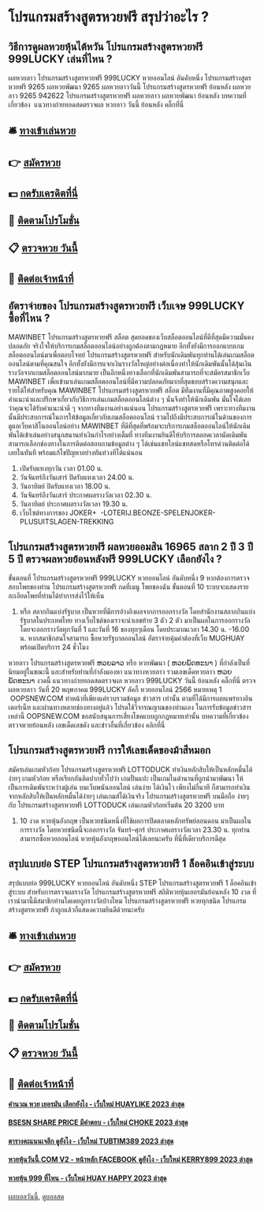 # โปรแกรมสร้างสูตรหวยฟรี สรุปว่าอะไร ?
## วิธีการดูผลหวยหุ้นไต้หวัน โปรแกรมสร้างสูตรหวยฟรี 999LUCKY เล่นที่ไหน ?
ผลหวยลาว โปรแกรมสร้างสูตรหวยฟรี 999LUCKY หวยออนไลน์ อันดับหนึ่ง โปรแกรมสร้างสูตรหวยฟรี 9265 ผลหวยพัฒนา 9265 ผลหวยลาววันนี้ โปรแกรมสร้างสูตรหวยฟรี ย้อนหลัง
ผลหวยลาว 9265 942622
 โปรแกรมสร้างสูตรหวยฟรี ผลหวยลาว ผลหวยพัฒนา ย้อนหลัง 
บทความที่เกี่ยวข้อง
 แนวทางถ่ายทอดสดตรวจผล หวยลาว วันนี้ ย้อนหลัง คลิ๊กที่นี่  

## 🛎 [ทางเข้าเล่นหวย](https://bit.ly/3BG5bNw)
## 👉 [สมัครหวย](https://bit.ly/3BG5bNw)
## 💵 [กดรับเครดิตที่นี่](https://bit.ly/3C3mvgS)
## 👑 [ติดตามโปรโมชั่น](https://bit.ly/3C3mvgS)
## 📋 [ตรวจหวย วันนี้](https://bit.ly/3C3mvgS)
## 📱 [ติดต่อเจ้าหน้าที่](https://bit.ly/3C3mvgS)

## อัตราจ่ายของ โปรแกรมสร้างสูตรหวยฟรี เว็บเจษ 999LUCKY ซื้อที่ไหน ?
MAWINBET โปรแกรมสร้างสูตรหวยฟรี สล็อต สุดยอดของเว็บสล็อตออนไลน์ที่ดีที่สุดมีความมั่นคง ปลอดภัย จริงใจให้บริการเกมสล็อตออนไลน์อย่างถูกต้องตามกฎหมาย อีกทั้งยังมีการออกแบบเกมสล็อตออนไลน์มาเพื่อตอบโจทย์ โปรแกรมสร้างสูตรหวยฟรี สำหรับนักเดิมพันทุกท่านได้เล่นเกมสล็อตออนไลน์ตามที่คุณสนใจ อีกทั้งยังมีการแจกเงินรางวัลใหญ่อย่างต่อเนื่องทำให้นักเดิมพันนั้นได้ลุ้นเงินรางวัลจากเกมสล็อตออนไลน์มากมาย เป็นอีกหนึ่งทางเลือกที่นักเดิมพันสามารถที่จะสมัครสมาชิกเว็บ MAWINBET เพื่อเข้ามาเล่นเกมสล็อตออนไลน์ที่มีความปลอดภัยมากที่สุดขอบสร้างความสนุกและรายได้ให้สำหรับคุณ
MAWINBET โปรแกรมสร้างสูตรหวยฟรี สล็อต มีทีมงานที่มีคุณภาพสูงคอยให้คำแนะนำและปรึกษาเกี่ยวกับวิธีการเล่นเกมสล็อตออนไลน์ต่าง ๆ นั่นจึงทำให้นักเดิมพัน มั่นใจได้เลยว่าคุณจะได้รับคำแนะนำดี ๆ จากทางทีมงานอย่างแน่นอน โปรแกรมสร้างสูตรหวยฟรี เพราะทางทีมงานนั้นมีประสบการณ์ในการให้ข้อมูลเกี่ยวกับเกมสล็อตออนไลน์ รวมไปถึงมีประสบการณ์ในด้านของการดูแลเว็บคาสิโนออนไลน์อย่าง MAWINBET ที่ดีที่สุดที่พร้อมจะบริการเกมสล็อตออนไลน์ให้นักเดิมพันได้เข้าเล่นอย่างสนุกสนานทำเงินกำไรอย่างเต็มที่ ทางทีมงานยินดีให้บริการตลอดเวลานัดเดิมพันสามารถเลือกช่องทางในการติดต่อสอบถามข้อมูลต่าง ๆ ได้เช่นแชทไลน์แชทสดหรือโทรด่วนติดต่อได้เลยในทันที พร้อมแก้ไขปัญหาอย่างทันท่วงทีได้แน่นอน
1. เปิดรับแทงทุกวัน เวลา 01.00 น.
2. วันจันทร์ถึงวันเสาร์ ปิดรับแทงเวลา 24.00 น.
3. วันอาทิตย์ ปิดรับแทงเวลา 18.00 น.
4. วันจันทร์ถึงวันเสาร์ ประกาศผลรางวัลเวลา 02.30 น.
5. วันอาทิตย์ ประกาศผลรางวัลเวลา 19.30 น.
6. เว็บไซต์ทางการของ JOKER+  -LOTERIJ.BEONZE-SPELENJOKER-PLUSUITSLAGEN-TREKKING

## โปรแกรมสร้างสูตรหวยฟรี ผลหวยออมสิน 16965 สลาก 2 ปี 3 ปี 5 ปี ตรวจผลหวยย้อนหลังฟรี 999LUCKY เลือกยังไง ?
ขั้นตอนที่ โปรแกรมสร้างสูตรหวยฟรี 999LUCKY หวยออนไลน์ อันดับหนึ่ง 9 หากต้องการตรวจสอบโพยของท่าน โปรแกรมสร้างสูตรหวยฟรี กดที่เมนู โพยของฉัน
ขั้นตอนที่ 10 ระบบจะแสดงรายละเอียดโพยที่ท่านได้ทำการส่งไว้ให้เห็น
1. หรือ สลากกินแบ่งรัฐบาล เป็นหวยที่มีการอ้างอิงผลจากการออกรางวัล โดยสำนักงานสลากกินแบ่งรัฐบาลในประเทศไทย ทางเว็บไซต์ของเราจะนำเลขท้าย 3 ตัว 2 ตัว มาเป็นผลในการออกรางวัล โดยจะออกรางวัลทุกวันที่ 1 และวันที่ 16 ของทุกๆเดือน โดยประมาณเวลา 14.30 น. -16.00 น. หากสมาชิกสนใจสามารถ ซื้อหวยรัฐบาลออนไลน์ อัตราจ่ายคุ้มค่าต้องที่เว็บ MUGHUAY พร้อมเปิดบริการ 24 ชั่วโมง

หวยลาว โปรแกรมสร้างสูตรหวยฟรี ຫວຍລາວ หรือ หวยพัฒนา ( ຫວຍພັດທະນາ ) ที่กำลังเป็นที่นิยมอยู่ในขณะนี้ และสำหรับท่านที่กำลังมองหา แนวทางหวยลาว รวมเลขเด็ดหวยลาว ຫວຍພັດທະນາ งวดนี้
 แนวทางถ่ายทอดสดตรวจผล หวยลาว 999LUCKY วันนี้ ย้อนหลัง คลิ๊กที่นี่ 
ตรวจผลหวยลาว วันที่ 20 พฤษภาคม 999LUCKY ลัคกี้ หวยออนไลน์ 2566
หมายเหตุ 1  OOPSNEW.COM ทำหน้าที่เพียงแค่รวบรวมข้อมูล ข่าวสาร เท่านั้น ตามที่ได้มีการเผยแพร่ทางอินเตอร์เน็ท และผ่านทางหลายช่องทางอยู่แล้ว โปรดใช้วิจารณญาณของท่านเอง ในการรับข้อมูลข่าวสารเหล่านี้ OOPSNEW.COM ขอสนับสนุนการเสี่ยงโชคแบบถูกกฎหมายเท่านั้น
บทความที่เกี่ยวข้อง
ตรวจหวยย้อนหลัง เลขเด็ดเลขดัง และข่าวอื่นที่เกี่ยวข้อง คลิกที่นี่

## โปรแกรมสร้างสูตรหวยฟรี การให้เลขเด็ดของม้าสีหมอก
สมัครเล่นเกมหัวก้อย โปรแกรมสร้างสูตรหวยฟรี LOTTODUCK ทำเงินหลักสิบให้เป็นหลักหมื่นได้ง่ายๆ
เกมหัวก้อย หรือเรียกกันติดปากทั่วไปว่า เกมปั่นแปะ เป็นเกมในตำนานที่ถูกนำมาพัฒนา ให้เป็นการเดิมพันระหว่างผู้เล่น บนเว็บพนันออนไลน์ เล่นง่าย ได้เงินไว เพียงไม่กี่นาที ก็สามารถทำเงินจากหลักสิบให้เป็นหลักหมื่นได้ง่ายๆ เล่นเกมส์ได้เงินจริง โปรแกรมสร้างสูตรหวยฟรี บนมือถือ ง่ายๆ กับ โปรแกรมสร้างสูตรหวยฟรี LOTTODUCK เล่นเกมหัวก้อยเริ่มต้น 20 3200 บาท
1. 10 งวด หวยหุ้นอังกฤษ เป็นหวยชนิดหนึ่งที่ใช้ผลการปิดตลาดหลักทรัพย์ลอนดอน มาเป็นผลในการรางวัล โดยหวยชนิดนี้จะออกรางวัล จันทร์-ศุกร์ ประกาศผลรางวัลเวลา 23.30 น. ทุกท่านสามารถซื้อหวยออนไลน์ หวยหุ้นอังกฤษออนไลน์ได้เลยนะครับ ที่นี่ที่เดียวบริการดีสุด

## สรุปแบบย่อ STEP โปรแกรมสร้างสูตรหวยฟรี 1 ล็อคอินเข้าสู่ระบบ
สรุปแบบย่อ 999LUCKY หวยออนไลน์ อันดับหนึ่ง STEP โปรแกรมสร้างสูตรหวยฟรี 1 ล็อคอินเข้าสู่ระบบ สำหรับการตรวจผลรางวัล โปรแกรมสร้างสูตรหวยฟรี สถิติหวยหุ้นเยอรมันย้อนหลัง 10 งวด ที่เรานำมานี้มีสมาชิกท่านใดเคยถูกรางวัลบ้างไหม โปรแกรมสร้างสูตรหวยฟรี หวยทุกชนิด โปรแกรมสร้างสูตรหวยฟรี ถ้าถูกแล้วก็แสดงความยินดีด้วยนะครับ

## 🛎 [ทางเข้าเล่นหวย](https://bit.ly/3BG5bNw)
## 👉 [สมัครหวย](https://bit.ly/3BG5bNw)
## 💵 [กดรับเครดิตที่นี่](https://bit.ly/3C3mvgS)
## 👑 [ติดตามโปรโมชั่น](https://bit.ly/3C3mvgS)
## 📋 [ตรวจหวย วันนี้](https://bit.ly/3C3mvgS)
## 📱 [ติดต่อเจ้าหน้าที่](https://bit.ly/3C3mvgS)

#### [คำนวณ หวย เยอรมัน เลือกยังไง - เว็บใหม่ HUAYLIKE 2023 ล่าสุด](https://atom.io/themes/คำนวณ%20หวย%20เยอรมัน%20เลือกยังไง%20-%20เว็บใหม่%20huaylike%202023%20ล่าสุด)
#### [BSESN SHARE PRICE มีคำตอบ - เว็บใหม่ CHOKE 2023 ล่าสุด](https://atom.io/themes/bsesn%20share%20price%20มีคำตอบ%20-%20เว็บใหม่%20choke%202023%20ล่าสุด)
#### [ตารางคะแนนเจลีก ดูยังไง - เว็บใหม่ TUBTIM389 2023 ล่าสุด](https://atom.io/themes/ตารางคะแนนเจลีก%20ดูยังไง%20-%20เว็บใหม่%20tubtim389%202023%20ล่าสุด)
#### [หวยหุ้นวันนี้.COM V2 - หน้าหลัก FACEBOOK ดูยังไง - เว็บใหม่ KERRY899 2023 ล่าสุด](https://atom.io/themes/หวยหุ้นวันนี้.com%20v2%20-%20หน้าหลัก%20facebook%20ดูยังไง%20-%20เว็บใหม่%20kerry899%202023%20ล่าสุด)
#### [หวยหุ้น 999 ที่ไหน - เว็บใหม่ HUAY HAPPY 2023 ล่าสุด](https://atom.io/themes/หวยหุ้น%20999%20ที่ไหน%20-%20เว็บใหม่%20huay%20happy%202023%20ล่าสุด)

[ผลบอลวันนี้](https://siamsport.tv "ผลบอลวันนี้"), [ดูบอลสด](https://siamsport.tv/ดูบอลสด "ดูบอลสด")